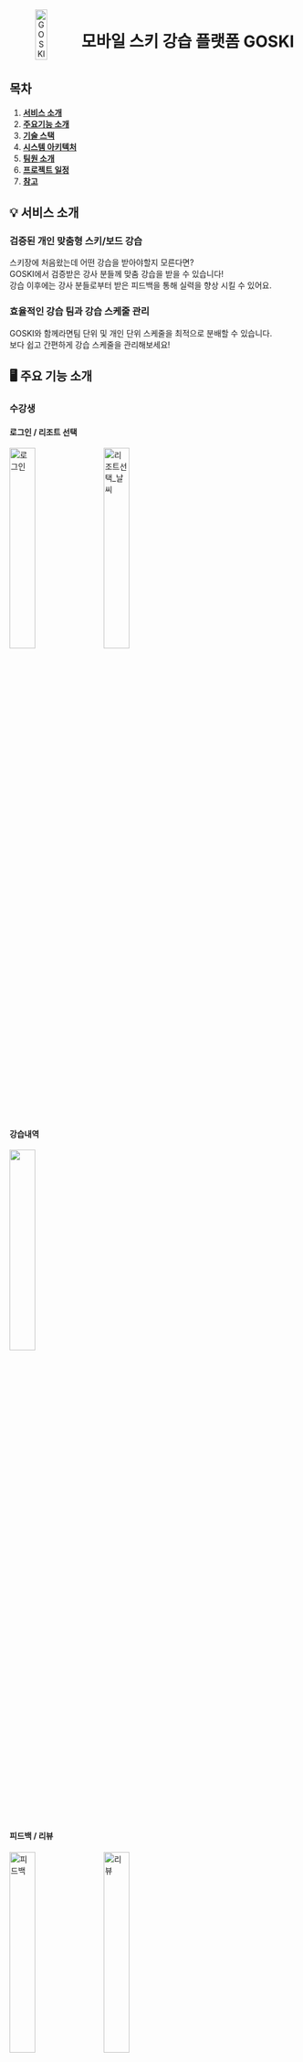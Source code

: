 <div align="center" style="display: flex; align-items: center; justify-content: center;">
    <img src="exec/images/goski-student-logo.png" alt="GOSKI" style="width: 20%; height: 20%;">
    <h1 style="margin-left: 20px;">모바일 스키 강습 플랫폼 GOSKI</h1>
</div>


## 목차


1. [**서비스 소개**](#1)
2. [**주요기능 소개**](#2)
3. [**기술 스택**](#3)
4. [**시스템 아키텍처**](#4)
5. [**팀원 소개**](#5)
6. [**프로젝트 일정**](#6)
7. [**참고**](#7)


<div id="1"></div>

## 💡 서비스 소개

### 검증된 개인 맞춤형 스키/보드 강습
스키장에 처음왔는데 어떤 강습을 받아야할지 모른다면? <br>
GOSKI에서 검증받은 강사 분들께 맞춤 강습을 받을 수 있습니다! <br>
강습 이후에는 강사 분들로부터 받은 피드백을 통해 실력을 향상 시킬 수 있어요.

### 효율적인 강습 팀과 강습 스케줄 관리
GOSKI와 함께라면팀 단위 및 개인 단위 스케줄을 최적으로 분배할 수 있습니다. <br>
보다 쉽고 간편하게 강습 스케줄을 관리해보세요! 

<div id="2"></div>

## 🖥️ 주요 기능 소개

### 수강생

#### 로그인 / 리조트 선택
<img src="exec/images/student_gif/수강생_01_로그인.gif" alt="로그인" style="width: 30%; margin-right:10px;">
<img src="exec/images/student_gif/수강생_03_메인화면_리조트_선택_및_날씨.gif" alt="리조트선택_날씨" style="width: 30%;">


#### 강습내역
<img src="exec/images/student_gif/수강생_04_강습내역.gif" style="width: 30%;">

#### 피드백 / 리뷰

<img src="exec/images/student_gif/수강생_05_강습내역_피드백.gif" alt="피드백" style="width: 30%;  margin-right:10px;">
<img src="exec/images/student_gif/수강생_06_강습내역_리뷰.gif" alt="리뷰" style="width: 30%;">


#### 강사 프로필
<img src="exec/images/student_gif/수강생_08_강습내역_강사프로필.gif" alt="강사 프로필" style="width: 30%;">

#### 강습 예약 / 강습 취소
<img src="exec/images/student_gif/수강생_11_강습예약.gif" alt="강습예약"  style="width: 30%; margin-right:10px;">
<img src="exec/images/student_gif/수강생_07_강습내역_예약취소.gif" alt="예약취소" style="width: 30%;">

#### 결제 내역
<img src="exec/images/student_gif/수강생_09_결제내역.gif" alt="결제내역" style="width: 30%; margin-right:10px;">

#### 알림 / 실시간 쪽지
<img src="exec/images/student_gif/수강생_12_알림.gif" alt="알림"   style="width: 30%;  margin-right:10px;">
<img src="exec/images/student_gif/수강생_14_쪽지.gif" alt="쪽지 보내기" style="width: 30%;">

#### 알림 설정
<img src="exec/images/student_gif/수강생_13_알림_설정.gif" alt="알림 설정"   style="width: 30%;">


### 강사

#### 로그인 화면
<img src="exec/images/instructor_gif/강사_01_로그인.gif" alt="강사 로그인" style="width: 30%;">

#### 일정 확인 / 실시간 강습 예약
<img src="exec/images/instructor_gif/강사_02_일정_확인.gif" alt="강습 내역" style="width : 30%; margin-right:10px;">
<img src="exec/images/instructor_gif/강사_03_실시간 강습_예약.gif" alt="실시간 강습 예약"style="width: 30%;">

#### 알림 
<img src="exec/images/instructor_gif/강사_04_알림.gif" alt="알림" style="width: 30%;">  

#### 강습 내역 / 피드백 작성
<img src="exec/images/instructor_gif/강사_06_강습_내역.gif" alt="강습 내역" style="width : 30%; margin-right:10px;">
<img src="exec/images/instructor_gif/강사_07_피드백_작성.gif" alt="피드백 작성"style="width: 30%;">


#### 리뷰 내역
<img src="exec/images/instructor_gif/강사_05_리뷰_내역.gif" alt="리뷰 내역" style="width: 30%;">  

<div id="3"></div>

## 🛠️ 기술 스택
<img src="https://img.shields.io/badge/Java-007396?style=for-the-badge&logo=Java&logoColor=#007396" style="height : auto; margin-left : 10px; margin-right : 10px;"/> <img src="https://img.shields.io/badge/Spring Boot-6DB33F?style=for-the-badge&logo=Spring Boot&logoColor=white" style="height : auto; margin-left : 10px; margin-right : 10px;"/> 
<img src="https://img.shields.io/badge/JSON Web Tokens-000000?style=for-the-badge&logo=JSON Web Tokens&logoColor=white" style="height : auto; margin-left : 10px; margin-right : 10px;"/> 
<img src="https://img.shields.io/badge/Spring Security-6DB33F?style=for-the-badge&logo=Spring Security&logoColor=white" style="height : auto; margin-left : 10px; margin-right : 10px;"/> 
<br>
<img src="https://img.shields.io/badge/Amazon EC2-F38020?style=for-the-badge&logo=Amazon EC2&logoColor=white" style="height : auto; margin-left : 10px; margin-right : 10px;"/>
<img src="https://img.shields.io/badge/Amazon S3-569A31?style=for-the-badge&logo=Amazon S3&logoColor=white" style="height : auto; margin-left : 10px; margin-right : 10px;"/>
<img src="https://img.shields.io/badge/mysql-4479A1.svg?style=for-the-badge&logo=mysql&logoColor=white" style="height : auto; margin-left : 10px; margin-right : 10px;"/>
<img src="https://img.shields.io/badge/redis-%23DD0031.svg?style=for-the-badge&logo=redis&logoColor=white" style="height : auto; margin-left : 10px; margin-right : 10px;"/>
<br>
<img src="https://img.shields.io/badge/Flutter-02569B?style=for-the-badge&logo=Flutter&logoColor=white" style="height : auto; margin-left : 10px; margin-right : 10px;"/> 
<img src="https://img.shields.io/badge/Dart-0175C2?style=for-the-badge&logo=Dart&logoColor=black" style="height : auto; margin-left : 10px; margin-right : 10px;"/>
<img src="https://img.shields.io/badge/firebase-%23039BE5.svg?style=for-the-badge&logo=firebase" style="height : auto; margin-left : 10px; margin-right : 10px;"/>
<br>
<img src="https://img.shields.io/badge/Gradle-02303A?style=for-the-badge&logo=Gradle&logoColor=white" style="height : auto; margin-left : 10px; margin-right : 10px;"/> <img src="https://img.shields.io/badge/Nginx-009639?style=for-the-badge&logo=NGINX&logoColor=white" style="height : auto; margin-left : 10px; margin-right : 10px;"/> <img src="https://img.shields.io/badge/Docker-2496ED?style=for-the-badge&logo=Docker&logoColor=white" style="height : auto; margin-left : 10px; margin-right : 10px;"/> <img src="https://img.shields.io/badge/Jenkins-D24939?style=for-the-badge&logo=Jenkins&logoColor=white" style="height : auto; margin-left : 10px; margin-right : 10px;"/> 
<br>
<img src="https://img.shields.io/badge/Jira-0052CC?style=for-the-badge&logo=Jira&logoColor=white" style="height : auto; margin-left : 10px; margin-right : 10px;"/> <img src="https://img.shields.io/badge/GitLab-FCA121?style=for-the-badge&logo=GitLab&logoColor=white" style="height : auto; margin-left : 10px; margin-right : 10px;"/> <br/>

<h4><details><summary><b> 상세 기술스택 및 버전 </b> </summary>

| 구분       | 기술스택            | 상세내용               | 버전      |
|----------|-----------------|--------------------|---------|
| 공통       | 형상관리            | Gitlab             | \-      |
|          | 이슈관리            | Jira               | \-      |
|          | 커뮤니케이션          | Mattermost, Notion | \-      |
| BackEnd  | DB              | MariaDB            | 11.3.2  |
|          |                 | JPA                | \-      |
|          |                 | Redis              | 7.2.4   |
|          | Java            | JDK-17             | 17.0.10 |
|          | Spring          | Spring             |         |
|          |                 | Spring Boot        | 3.2.4   |
|          |                 | Spring Security    | \-      |
|          | IDE             | IntelliJ           |         |
|          | Cloud Storage   | AWS S3             | \-      |
|          | Build           | Gradle             | 8.7     |
| FrontEnd | Flutter         |                    | \-      |
|          | DART            |                    | \-      |
|          | Firebase        |                    |         |
| Server   | 서버            | AWS EC2             | \-      |
|          | 플랫폼            | Ubuntu             |         |
|          | 배포              | Docker             |         |
|          | 배포              | Jenkins            |         |

</details>


<div id="4"></div>

## 🗂️ 시스템 아키텍처
<img src="exec/images/goski-architecture.png" alt="시스템 아키텍처">

<div id="5"></div>

## 👪 팀원 소개

<table>
    <tr>
        <td height="140px" align="center">
            <img src="exec/images/고승민.png" width="140px" /> <br> 고승민 <br>(Team Leader) </a> <br></td>
        <td height="140px" align="center"> 
            <img src="exec/images/송준석.png" width="140px" /> <br> 송준석 <br>(Front-End) </a> <br></td>
        <td height="140px" align="center"> 
            <img src="exec/images/최지찬.png" width="140px"  /> <br> 최지찬 <br>(Front-End) </a> <br></td>
        <td height="140px" align="center"> 
            <img src="exec/images/고정원.png" width="140px" /> <br> 고정원 <br>(Back-End) </a> <br></td>
        <td height="140px" align="center"> 
            <img src="exec/images/임종율.png" width="140px" /> <br> 임종율 <br>(Back-End) </a> <br></td>
        <td height="140px" align="center"> 
            <img src="exec/images/장승호.png" width="140px" /> <br> 장승호 <br>(Back-End) </a> <br></td>
    </tr>
    <tr>
        <td align="center">강습 예약 페이지 UI<br>팀 목록 UI<br>강사 목록 UI<br>강사/팀 상세페이지 UI
        <td align="center">로그인 페이지 UI<br> 회원가입 페이지 UI <br> FCM 연동 <br> 알림 설정 UI
        <td align="center">메인 페이지 UI<br>강습 내역 UI<br>결제 내역 UI<br>피드백 UI<br> 쪽지 UI <br> 리조트 날씨 API 연동
        <td align="center">Infra<br>회원 관리 API<br>강습 내역 API<br> 스케줄 API<br>
        <td align="center">결제 API<br>강습 예약 API<br>
        <td align="center">팀 API <br> 피드백 및 리뷰 API<br> 알림기능
    </tr>
</table>


<div id="6"></div>

## 📆 프로젝트 일정

### 2024.04.08 ~ 2024.05.20

- 기획 및 설계 : 2024.04.08 - 2024.04.13
- 프로젝트 구현 : 2024.04.14 - 2024.05.12
- QA 및 산출물 정리 : 2024.05.13 - 2024.05.20


<div id="7"></div>

## 참고
